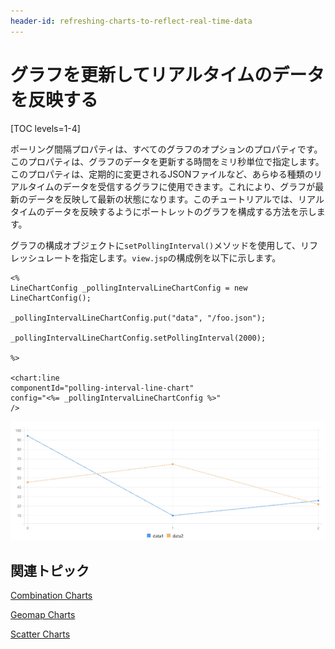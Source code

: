 ```yaml
---
header-id: refreshing-charts-to-reflect-real-time-data
---
```


# グラフを更新してリアルタイムのデータを反映する

[TOC levels=1-4]

ポーリング間隔プロパティは、すべてのグラフのオプションのプロパティです。このプロパティは、グラフのデータを更新する時間をミリ秒単位で指定します。このプロパティは、定期的に変更されるJSONファイルなど、あらゆる種類のリアルタイムのデータを受信するグラフに使用できます。これにより、グラフが最新のデータを反映して最新の状態になります。このチュートリアルでは、リアルタイムのデータを反映するようにポートレットのグラフを構成する方法を示します。

グラフの構成オブジェクトに`setPollingInterval()`メソッドを使用して、リフレッシュレートを指定します。`view.jsp`の構成例を以下に示します。

    <%
    LineChartConfig _pollingIntervalLineChartConfig = new LineChartConfig();
    
    _pollingIntervalLineChartConfig.put("data", "/foo.json");
    
    _pollingIntervalLineChartConfig.setPollingInterval(2000);
    
    %>
    
    <chart:line
    componentId="polling-interval-line-chart"
    config="<%= _pollingIntervalLineChartConfig %>"
    />

![図1：ポーリング間隔プロパティを使用すると、指定された間隔でグラフを更新して、リアルタイムのデータを反映できます。](../../../images/chart-polling-interval.gif)

## 関連トピック

[Combination Charts](/docs/7-1/tutorials/-/knowledge_base/t/combination-charts)

[Geomap Charts](/docs/7-1/tutorials/-/knowledge_base/t/geomap-charts)

[Scatter Charts](/docs/7-1/tutorials/-/knowledge_base/t/scatter-charts)
